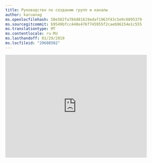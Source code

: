```yaml
---
title: Руководство по созданию групп и каналы
author: karuanag
ms.openlocfilehash: 50e502fa784d81619edaf1963f43c5e9c6895379
ms.sourcegitcommit: b9549bfcc448e476f745955f2caeb96154e1c555
ms.translationtype: MT
ms.contentlocale: ru-RU
ms.lasthandoff: 01/29/2019
ms.locfileid: "29608502"
---
```

<iframe width="445" height="324" src="https://www.youtube.com/embed/hjJWtoaRJeE?rel=0" frameborder="0" allow="autoplay; encrypted-media" allowfullscreen></iframe>